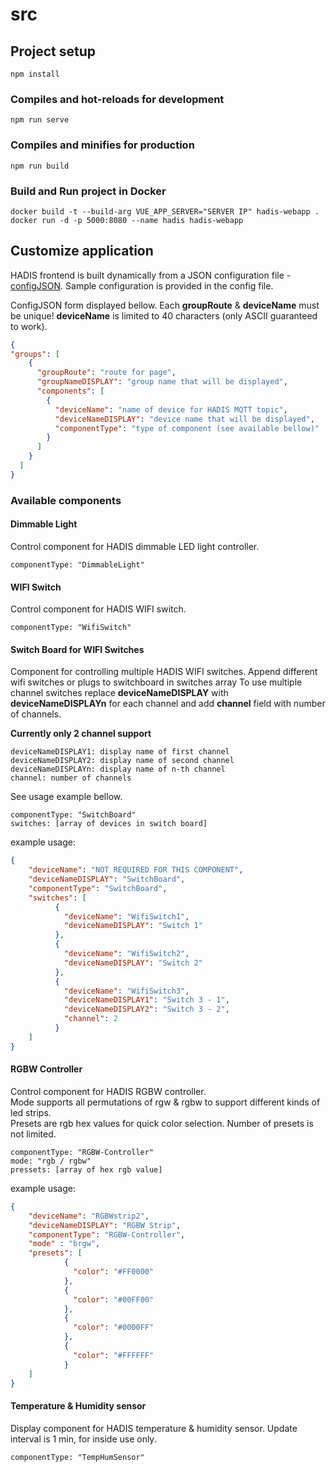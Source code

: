# src

## Project setup
```
npm install
```

### Compiles and hot-reloads for development
```
npm run serve
```

### Compiles and minifies for production
```
npm run build
```

### Build and Run project in Docker
```
docker build -t --build-arg VUE_APP_SERVER="SERVER IP" hadis-webapp .
docker run -d -p 5000:8080 --name hadis hadis-webapp
```

## Customize application
HADIS frontend is built dynamically from a JSON configuration file - [configJSON](src/configJSON.json). Sample configuration is provided in the config file.

ConfigJSON form displayed bellow.
Each **groupRoute** & **deviceName** must be unique! 
**deviceName** is limited to 40 characters (only ASCII guaranteed to work).

```JSON
{
"groups": [
    {
      "groupRoute": "route for page",
      "groupNameDISPLAY": "group name that will be displayed",
      "components": [
        {
          "deviceName": "name of device for HADIS MQTT topic",
          "deviceNameDISPLAY": "device name that will be displayed",
          "componentType": "type of component (see available bellow)"
        }
      ]
    }
  ]
}
```

### Available components

#### Dimmable Light
Control component for HADIS dimmable LED light controller.
```
componentType: "DimmableLight"
```

#### WIFI Switch
Control component for HADIS WIFI switch.
```
componentType: "WifiSwitch"
```

#### Switch Board for WIFI Switches
Component for controlling multiple HADIS WIFI switches.
Append different wifi switches or plugs to switchboard in switches array
To use multiple channel switches replace **deviceNameDISPLAY** with **deviceNameDISPLAYn** for each channel and add **channel** field with number of channels.

**Currently only 2 channel support**
```
deviceNameDISPLAY1: display name of first channel
deviceNameDISPLAY2: display name of second channel
deviceNameDISPLAYn: display name of n-th channel
channel: number of channels
```

See usage example bellow.
```
componentType: "SwitchBoard"
switches: [array of devices in switch board]
```

example usage:
```JSON
{
    "deviceName": "NOT REQUIRED FOR THIS COMPONENT",
    "deviceNameDISPLAY": "SwitchBoard",
    "componentType": "SwitchBoard",
    "switches": [
          {
            "deviceName": "WifiSwitch1",
            "deviceNameDISPLAY": "Switch 1"
          },
          {
            "deviceName": "WifiSwitch2",
            "deviceNameDISPLAY": "Switch 2"
          },
          {
            "deviceName": "WifiSwitch3",
            "deviceNameDISPLAY1": "Switch 3 - 1",
            "deviceNameDISPLAY2": "Switch 3 - 2",
            "channel": 2
          }
    ]
}
```

#### RGBW Controller
Control component for HADIS RGBW controller.\
Mode supports all permutations of rgw & rgbw to support different kinds of led strips.\
Presets are rgb hex values for quick color selection. Number of presets is not limited.

```
componentType: "RGBW-Controller"
mode: "rgb / rgbw"
pressets: [array of hex rgb value]
```

example usage:
```JSON
{
    "deviceName": "RGBWstrip2",
    "deviceNameDISPLAY": "RGBW Strip",
    "componentType": "RGBW-Controller",
    "mode" : "brgw",
    "presets": [
            {
              "color": "#FF0000"
            },
            {
              "color": "#00FF00"
            },
            {
              "color": "#0000FF"
            },
            {
              "color": "#FFFFFF"
            }
    ]
}
```

#### Temperature & Humidity sensor
Display component for HADIS temperature & humidity sensor.
Update interval is 1 min, for inside use only.

```
componentType: "TempHumSensor"
```
